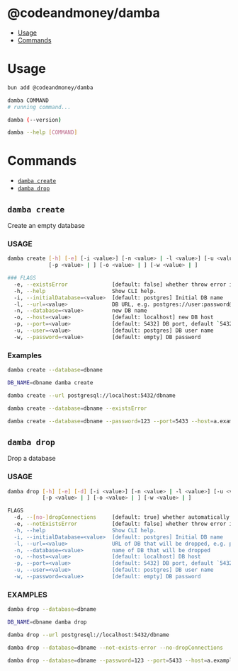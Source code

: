 # @codeandmoney/damba

<!-- toc -->

- [Usage](#usage)
- [Commands](#commands)

<!-- tocstop -->

# Usage

<!-- usage -->

```sh
bun add @codeandmoney/damba

damba COMMAND
# running command...

damba (--version)

damba --help [COMMAND]
```

<!-- usagestop -->

# Commands

<!-- commands -->

- [`damba create`](#damba-create)
- [`damba drop`](#damba-drop)

## `damba create`

Create an empty database

### USAGE

```sh
damba create [-h] [-e] [-i <value>] [-n <value> | -l <value>] [-u <value> | ]
             [-p <value> | ] [-o <value> | ] [-w <value> | ]
```

```sh
### FLAGS
  -e, --existsError              [default: false] whether throw error if DB already exists
  -h, --help                     Show CLI help.
  -i, --initialDatabase=<value>  [default: postgres] Initial DB name
  -l, --url=<value>              DB URL, e.g. postgres://user:password@localhost:5432/my_db
  -n, --database=<value>         new DB name
  -o, --host=<value>             [default: localhost] new DB host
  -p, --port=<value>             [default: 5432] DB port, default `5432`
  -u, --user=<value>             [default: postgres] DB user name
  -w, --password=<value>         [default: empty] DB password
```

### Examples

```sh
damba create --database=dbname
```

```sh
DB_NAME=dbname damba create
```

```sh
damba create --url postgresql://localhost:5432/dbname
```

```sh
damba create --database=dbname --existsError
```

```sh
damba create --database=dbname --password=123 --port=5433 --host=a.example.com --user=beer
```

## `damba drop`

Drop a database

### USAGE

```sh
damba drop [-h] [-e] [-d] [-i <value>] [-n <value> | -l <value>] [-u <value> | ] 
           [-p <value> | ] [-o <value> | ] [-w <value> | ]
```

```sh
FLAGS
  -d, --[no-]dropConnections     [default: true] whether automatically drop DB connections
  -e, --notExistsError           [default: false] whether throw error if DB doesn't exist
  -h, --help                     Show CLI help.
  -i, --initialDatabase=<value>  [default: postgres] Initial DB name
  -l, --url=<value>              URL of DB that will be dropped, e.g. postgres://user:password@localhost:5432/my_db
  -n, --database=<value>         name of DB that will be dropped
  -o, --host=<value>             [default: localhost] DB host
  -p, --port=<value>             [default: 5432] DB port, default `5432`
  -u, --user=<value>             [default: postgres] DB user name
  -w, --password=<value>         [default: empty] DB password
```

### EXAMPLES

```sh
damba drop --database=dbname
```

```sh
DB_NAME=dbname damba drop
```

```sh
damba drop --url postgresql://localhost:5432/dbname
```

```sh
damba drop --database=dbname --not-exists-error --no-dropConnections
```

```sh
damba drop --database=dbname --password=123 --port=5433 --host=a.example.com --user=beer
```

<!-- commandsstop -->
